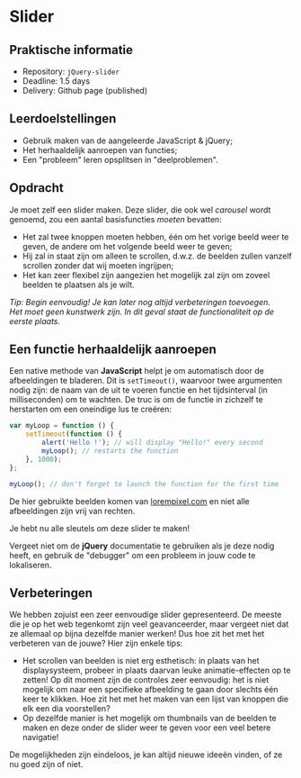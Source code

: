 # Slider

## Praktische informatie

* Repository: `jQuery-slider`
* Deadline: 1.5 days
* Delivery: Github page (published)

## Leerdoelstellingen

* Gebruik maken van de aangeleerde JavaScript & jQuery;
* Het herhaaldelijk aanroepen van functies;
* Een "probleem" leren opsplitsen in "deelproblemen".

## Opdracht

Je moet zelf een slider maken. Deze slider, die ook wel _carousel_ wordt genoemd, zou een aantal basisfuncties _moeten_ bevatten:

* Het zal twee knoppen moeten hebben, één om het vorige beeld weer te geven, de andere om het volgende beeld weer te geven;
* Hij zal in staat zijn om alleen te scrollen, d.w.z. de beelden zullen vanzelf scrollen zonder dat wij moeten ingrijpen;
* Het kan zeer flexibel zijn aangezien het mogelijk zal zijn om zoveel beelden te plaatsen als je wilt.

_Tip:
Begin eenvoudig! Je kan later nog altijd verbeteringen toevoegen.  
Het moet geen kunstwerk zijn. In dit geval staat de functionaliteit op de eerste plaats._

## Een functie herhaaldelijk aanroepen

Een native methode van **JavaScript** helpt je om automatisch door de afbeeldingen te bladeren. Dit is `setTimeout()`, waarvoor twee argumenten nodig zijn: de naam van de uit te voeren functie en het tijdsinterval (in milliseconden) om te wachten. De truc is om de functie in zichzelf te herstarten om een oneindige lus te creëren:

```javascript
var myLoop = function () {
    setTimeout(function () {
        alert('Hello !'); // will display "Hello!" every second
        myLoop(); // restarts the function
    }, 1000);
};

myLoop(); // don't forget to launch the function for the first time
```

De hier gebruikte beelden komen van [lorempixel.com](http://lorempixel.com/) en niet alle afbeeldingen zijn vrij van rechten.

Je hebt nu alle sleutels om deze slider te maken!

Vergeet niet om de **jQuery** documentatie te gebruiken als je deze nodig heeft, en gebruik de "debugger" om een probleem in jouw code te lokaliseren.

## Verbeteringen

We hebben zojuist een zeer eenvoudige slider gepresenteerd. De meeste die je op het web tegenkomt zijn veel geavanceerder, maar vergeet niet dat ze allemaal op bijna dezelfde manier werken! Dus hoe zit het met het verbeteren van de jouwe? Hier zijn enkele tips:

* Het scrollen van beelden is niet erg esthetisch: in plaats van het displaysysteem, probeer in plaats daarvan leuke animatie-effecten op te zetten!
Op dit moment zijn de controles zeer eenvoudig: het is niet mogelijk om naar een specifieke afbeelding te gaan door slechts één keer te klikken. Hoe zit het met het maken van een lijst van knoppen die elk een dia voorstellen?
* Op dezelfde manier is het mogelijk om thumbnails van de beelden te maken en deze onder de slider weer te geven voor een veel betere navigatie!

De mogelijkheden zijn eindeloos, je kan altijd nieuwe ideeën vinden, of ze nu goed zijn of niet.
